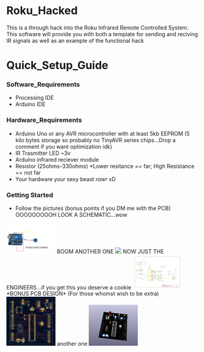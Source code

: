 # Roku_Hacked

This is a through hack into the Roku Infrared Remote Controlled System.
This software will provide you with both a template for sending and reciving IR signals as well as 
an example of the functional hack 

# Quick_Setup_Guide
### Software_Requirements
* Processing IDE
* Arduino IDE
### Hardware_Requirements
* Arduino Uno or any AVR microcontroller with at least 5kb EEPROM (5 kilo bytes storage so probably no TinyAVR series chips...Drop a comment if you want optimization idk)
* IR Trasmitter LED ~3v
* Arduino infrared reciever module
* Resistor (25ohms-330ohms) *Lower resitance == far; High Resistance == not far
* Your hardware your sexy beast *rawr* xD
### Getting Started
* Follow the pictures (bonus points if you DM me with the PCB)
OOOOOOOOOH LOOK A SCHEMATIC...*wow*
<img src="thingy.png" width="128"/>
BOOM ANOTHER ONE
<img src="thing2.png" width="128"/>
NOW JUST THE ENGINEERS...if you get this you deserve a cookie 
<img src="Schematics.svg" width="128"/>
*BONUS PCB DESIGN* (For those whomst wish to be extra)
<img src="PCB.png" width="128"/>
another one
<img src="3d PCB.png" width="128"/>
